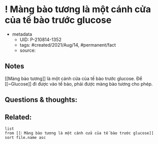 # ! Màng bào tương là một cánh cửa của tế bào trước glucose

- metadata
	- UID: P-210814-1352
	- tags: #created/2021/Aug/14, #permanent/fact 
	- source: 

## Notes
[[Màng bào tương]] là một cánh cửa của tế bào trước glucose. Để [[~Glucose]] đi được vào tế bào, phải được màng bào tương cho phép.

## Questions & thoughts:

## Related:
```dataview
list
from [[❕ Màng bào tương là một cánh cửa của tế bào trước glucose]]
sort file.name asc
```

